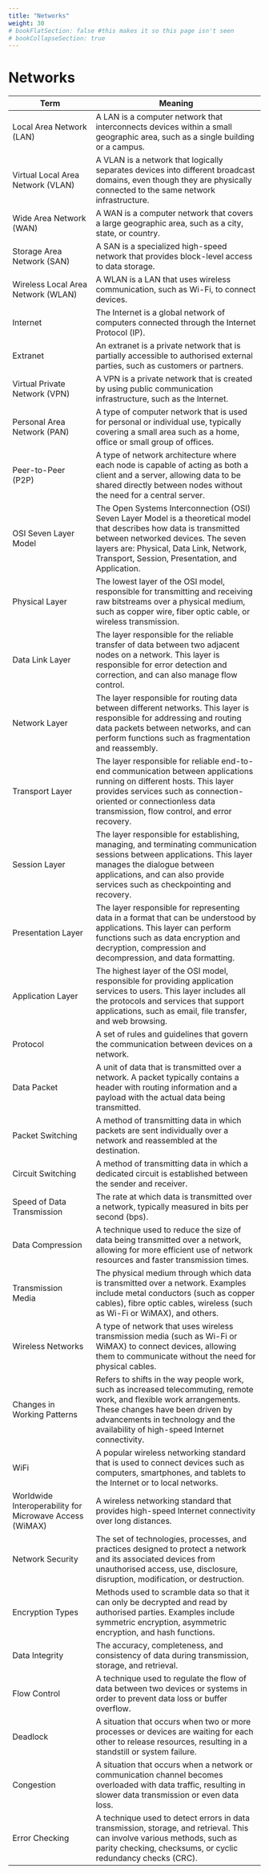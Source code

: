 ```yaml
---
title: "Networks"
weight: 30
# bookFlatSection: false #this makes it so this page isn't seen
# bookCollapseSection: true
---
```

 # Networks
 
| Term                                                    | Meaning                                                                                                                                                                                                                                                  |
| ------------------------------------------------------- | -------------------------------------------------------------------------------------------------------------------------------------------------------------------------------------------------------------------------------------------------------- |
| Local Area Network (LAN)                                | A LAN is a computer network that interconnects devices within a small geographic area, such as a single building or a campus.                                                                                                                            |
| Virtual Local Area Network (VLAN)                       | A VLAN is a network that logically separates devices into different broadcast domains, even though they are physically connected to the same network infrastructure.                                                                                     |
| Wide Area Network (WAN)                                 | A WAN is a computer network that covers a large geographic area, such as a city, state, or country.                                                                                                                                                      |
| Storage Area Network (SAN)                              | A SAN is a specialized high-speed network that provides block-level access to data storage.                                                                                                                                                              |
| Wireless Local Area Network (WLAN)                      | A WLAN is a LAN that uses wireless communication, such as Wi-Fi, to connect devices.                                                                                                                                                                     |
| Internet                                                | The Internet is a global network of computers connected through the Internet Protocol (IP).                                                                                                                                                              |
| Extranet                                                | An extranet is a private network that is partially accessible to authorised external parties, such as customers or partners.                                                                                                                             |
| Virtual Private Network (VPN)                           | A VPN is a private network that is created by using public communication infrastructure, such as the Internet.                                                                                                                                           |
| Personal Area Network (PAN)                             | A type of computer network that is used for personal or individual use, typically covering a small area such as a home, office or small group of offices.                                                                                                |
| Peer-to-Peer (P2P)                                      | A type of network architecture where each node is capable of acting as both a client and a server, allowing data to be shared directly between nodes without the need for a central server.                                                              |
| OSI Seven Layer Model                                   | The Open Systems Interconnection (OSI) Seven Layer Model is a theoretical model that describes how data is transmitted between networked devices. The seven layers are: Physical, Data Link, Network, Transport, Session, Presentation, and Application. |
| Physical Layer                                          | The lowest layer of the OSI model, responsible for transmitting and receiving raw bitstreams over a physical medium, such as copper wire, fiber optic cable, or wireless transmission.                                                                   |
| Data Link Layer                                         | The layer responsible for the reliable transfer of data between two adjacent nodes on a network. This layer is responsible for error detection and correction, and can also manage flow control.                                                         |
| Network Layer                                           | The layer responsible for routing data between different networks. This layer is responsible for addressing and routing data packets between networks, and can perform functions such as fragmentation and reassembly.                                   |
| Transport Layer                                         | The layer responsible for reliable end-to-end communication between applications running on different hosts. This layer provides services such as connection-oriented or connectionless data transmission, flow control, and error recovery.             |
| Session Layer                                           | The layer responsible for establishing, managing, and terminating communication sessions between applications. This layer manages the dialogue between applications, and can also provide services such as checkpointing and recovery.                   |
| Presentation Layer                                      | The layer responsible for representing data in a format that can be understood by applications. This layer can perform functions such as data encryption and decryption, compression and decompression, and data formatting.                             |
| Application Layer                                       | The highest layer of the OSI model, responsible for providing application services to users. This layer includes all the protocols and services that support applications, such as email, file transfer, and web browsing.                               |
| Protocol                                                | A set of rules and guidelines that govern the communication between devices on a network.                                                                                                                                                                |
| Data Packet                                             | A unit of data that is transmitted over a network. A packet typically contains a header with routing information and a payload with the actual data being transmitted.                                                                                   |
| Packet Switching                                        | A method of transmitting data in which packets are sent individually over a network and reassembled at the destination.                                                                                                                                  |
| Circuit Switching                                       | A method of transmitting data in which a dedicated circuit is established between the sender and receiver.                                                                                                                                               |
| Speed of Data Transmission                              | The rate at which data is transmitted over a network, typically measured in bits per second (bps).                                                                                                                                                       |
| Data Compression                                        | A technique used to reduce the size of data being transmitted over a network, allowing for more efficient use of network resources and faster transmission times.                                                                                        |
| Transmission Media                                      | The physical medium through which data is transmitted over a network. Examples include metal conductors (such as copper cables), fibre optic cables, wireless (such as Wi-Fi or WiMAX), and others.                                                      |
| Wireless Networks                                       | A type of network that uses wireless transmission media (such as Wi-Fi or WiMAX) to connect devices, allowing them to communicate without the need for physical cables.                                                                                  |
| Changes in Working Patterns                             | Refers to shifts in the way people work, such as increased telecommuting, remote work, and flexible work arrangements. These changes have been driven by advancements in technology and the availability of high-speed Internet connectivity.            |
| WiFi                                                    | A popular wireless networking standard that is used to connect devices such as computers, smartphones, and tablets to the Internet or to local networks.                                                                                                 |
| Worldwide Interoperability for Microwave Access (WiMAX) | A wireless networking standard that provides high-speed Internet connectivity over long distances.                                                                                                                                                       |
| Network Security                                        | The set of technologies, processes, and practices designed to protect a network and its associated devices from unauthorised access, use, disclosure, disruption, modification, or destruction.                                                          |
| Encryption Types                                        | Methods used to scramble data so that it can only be decrypted and read by authorised parties. Examples include symmetric encryption, asymmetric encryption, and hash functions.                                                                         |
| Data Integrity                                          | The accuracy, completeness, and consistency of data during transmission, storage, and retrieval.                                                                                                                                                         |
| Flow Control                                            | A technique used to regulate the flow of data between two devices or systems in order to prevent data loss or buffer overflow.                                                                                                                           |
| Deadlock                                                | A situation that occurs when two or more processes or devices are waiting for each other to release resources, resulting in a standstill or system failure.                                                                                              |
| Congestion                                              | A situation that occurs when a network or communication channel becomes overloaded with data traffic, resulting in slower data transmission or even data loss.                                                                                           |
| Error Checking                                          | A technique used to detect errors in data transmission, storage, and retrieval. This can involve various methods, such as parity checking, checksums, or cyclic redundancy checks (CRC).                                                                 |